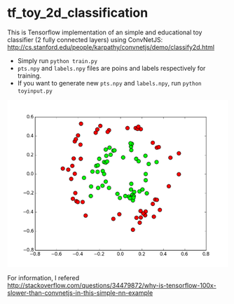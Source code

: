 # tf_toy_2d_classification

This is Tensorflow implementation of an simple and educational toy classifier (2 fully connected layers) using ConvNetJS: 
 http://cs.stanford.edu/people/karpathy/convnetjs/demo/classify2d.html

- Simply run `python train.py`
- `pts.npy` and `labels.npy` files are poins and labels respectively for training.
- If you want to generate new `pts.npy` and `labels.npy`, run `python toyinput.py`

![alt tag](https://github.com/ywpkwon/tf_toy_2d_classification/blob/master/fig1.png)

For information, I refered http://stackoverflow.com/questions/34479872/why-is-tensorflow-100x-slower-than-convnetjs-in-this-simple-nn-example
 

